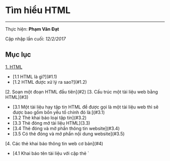 # Tìm hiểu HTML	
---
  Thực hiện: **Phạm Văn Đạt**

  Cập nhập lần cuối: *12/2/2017*

## Mục lục 

[1. HTML](#1)
  <ul>
    <li>[1.1 HTML là gì?](#1.1)</li>
    <li>[1.2 HTML được xử lý ra sao?](#1.2)</li>
  </ul>
[2. Soạn một đoạn HTML đầu tiên](#2)   
[3. Cấu trúc một tài liệu web bằng HTML](#3)  
 <ul>
 	<li>[3.1 Một tài liệu hay tập tin HTML để được gọi là một tài liệu web thì sẽ được bao gồm bốn yếu tố chính đó là:](#3.1)</li>  
 	<li>[3.2 Thẻ khai báo loại tập tin](#3.2)</li>  
 	<li>[3.3 Thẻ đóng mở tài liệu HTML](3.3)</li>  
 	<li>[3.4 Thẻ đóng và mở phần thông tin website](#3.4)</li>  
 	<li>[3.5 Có thẻ đóng và mở phần nội dung website](#3.5)</li>  
 </ul>
 [4. Các thẻ khai báo thông tin web cơ bản](#4)  
  <ul>
  	<li>[4.1 Khai báo tên tài liệu với cặp thẻ `<title>`](#4.1)</li>  
  	<li>[4.2 Khai báo dữ liệu vĩ mô với thẻ](#4.2)</li>  
  	<li>[4.3 Thuộc tính charset](#4.3)</li>  
  </ul>
 [5. Các thẻ định dạng chữ viết và văn bản.](#5)
  <ul>
  	<li>[5.1 Tiêu đề và đoạn văn bản](#5.1)</li>  
  	<li>[5.2 Các thẻ định dạng chữ viết](#5.2)</li>  
  	<li>[5.3 Thẻ trích dẫn](#5.3)</li>  
  </ul>
[6. Tạo danh sách (List)](#6)
  <ul>
  	<li>[6.1 Kiểu sắp xếp (Ordered List)](#6.1)</li>
  	<li>[6.2 Kiểu không sắp xếp (Unordered List)](#6.2)</li>
  	<li>[6.3 Kiểu mô tả (Description List)](#6.3)</li>
  </ul>
[7. Tạo liên kết và neo](#7)
  <ul>
  	<li>[7.1 Tạo liên kết](#7.1)</li>
  	<li>[7.2 Liên kết neo](#7.2)</li>
  </ul>
---
# Nội dung
---
<a name="1"></a>
#I. HTML là gì và vì sao nó quan trọng. 
<a name="1.1"></a>
##1. HTML là gì? 
 - HTML là chữ viết tắt của cụm từ HyperText Markup Language(dịch là Ngôn ngữ đánh dấu siêu văn bản) được sử dụng để tạo một trang web, trên một website có thể sẽ chứa nhiều trang và mỗi trang được quy ra là một tài liệu HTML. 
 - Một tập tin HTML sẽ bao gồm các phần tử HTML và được lưu lại dưới đuôi mở rộng là .html hoặc .htm. 

<a name="1.2"></a>
##2.HTML được xử lý ra sao? 
 - Khi một tập tin HTML được hình thành, việc xử lý nó sẽ do trình duyệt web đảm nhận. Trình duyệt sẽ đóng vai trò đọc hiểu nội dung HTML từ các thẻ bên trong và sẽ chuyển sang dạng văn bản đã được đánh dấu để đọc, nghe hoặc hiểu (do các bot máy tính hiểu). 

 ```
 <!DOCTYPE html>
 <html>
    <head>
        <title>tiêu đề</title>
    </head>
    <body>
        <p>phân thân của trang web hiểm thị ra bên ngoài</p>
    </body>
 </html>
 ```
 - Cấu trúc một đoạn HTML 
   - Khai báo một đoạn văn bản. 
     `<p>Đây là một đoạn văn bản trong HTML.</p>` 
   - Ngoài ra, trong các thẻ còn có các thuộc tính, thuộc tính sẽ đặt bên trong thẻ mở đầu, mỗi thuộc tính sẽ có giá trị được đặt trong dấu ngoặc kép và cách nhau bởi dấu bằng (=) với tên thuộc tính. 

      `<form action="http://thachpham.com"> </form>` 
   - **Một thẻ có thể sử dụng nhiều thuộc tính chứ không phải chỉ một thuộc tính.** 
 - Dùng chương trình gì để tạo tập tin HTML? 
    HTML là một tập tin siêu văn bản nên bạn có thể dùng các chương trình soạn thảo văn bản không có chức năng định dạng văn bản để tạo ra một tập tin HTML. 
 - HTML đóng vai trò gì trong website? 

    <img src="http://hoclamwebonline.com/media/1026/html-css-javascript.png?width=555&height=343"> 

 - Một website bao gồm:  
    - **HTML**: Xây dựng cấu trúc và định dạng các siêu văn bản.  
    - **CSS**: Định dạng các siêu văn bản dạng thô tạo ra từ HTML thành một bố cục
    website, có màu sắc, ảnh nền,….  
    - **Javascript**: Tạo ra các sự kiện tương tác với hành vi của người dùng (ví dụ nhấp vào ảnh trên nó sẽ có hiệu ứng phóng to).  
    - **PHP**: Ngôn ngữ lập trình để xử lý và trao đổi dữ liệu giữa máy chủ đến trình duyệt (ví dụ như các bài viết sẽ được lưu trong máy chủ).  
    - **MySQL**: Hệ quản trị cơ sở dữ liệu truy vấn có cấu trúc (SQL – ví dụ như các bài viết sẽ được lưu lại với dạng dữ liệu SQL).  
 **- Như vậy HTML như là một cái khung sườn của website.** 

<a name="2"></a>
#II. Soạn một đoạn HTML đầu tiên
 Soạn thảo văn bản HTML ở đây nghĩa là chúng ta sẽ tập viết một văn bản được định dạng bằng các thẻ HTML chứ không phải là tạo ra một tập tin HTML hoàn chỉnh. 
##Hãy sử dụng Sublime Text để soạn thảo. 
 - Sublime Text là một chương trình soạn thảo văn bản (Text Editor) miễn phí mà thường là phục vụ cho việc soạn thảo các loại văn bản đơn giản cho đến các đoạn code phức tạp 
 - Soạn thảo văn bản HTML đầu tiên 
     - Cặp thẻ `<h1> </h1>` để thiết lập tiêu đề cho văn bản, và đặt các đoạn văn bản nhỏ vào cặp thẻ `<p> </p>` 
      ```
      <h1>Tiêu đề 1</h1>  

      <p> 

       Đoạn văn bản 

      </p> 
      ```
 - Giải thích thêm: 
     - Thẻ `<h1>` (viết tắt của chữ Heading level 1) là cặp thẻ để xác định một tiêu đề trong văn bản. Tiêu đề sẽ được in đậm, có size chữ lớn hơn và được ngăn cách với các đoạn văn bản khác (có margin). Ngoài thẻ `<h1>` thì còn có các thẻ **heading** với thứ bậc thấp hơn như `<h2>`, `<h3>`,`<h4>`, `<h5>`, `<h6>`. Thẻ `<p>`(viết tắt của chữ Paragraph) là cặp thẻ xác định một đoạn văn bản. Mỗi đoạn văn bản đặt trong thẻ `<p>` sẽ được xem như là một dòng, mỗi dòng sẽ có những khoảng cách ngăn với nhau.  

<a name="3"></a>
#III. Cấu trúc một tài liệu web bằng HTML.

<a name="3.1"></a>
##1. Một tài liệu hay tập tin HTML để được gọi là một tài liệu web thì sẽ được bao gồm bốn yếu tố chính đó là:  
  - Có thẻ khai báo loại tập tin/tài liệu.  
  - Có thẻ đóng và mở tài liệu HTML.  
  - Có thẻ đóng và mở phần thông tin website.  
  - Có thẻ đóng và mở phần nội dung website. 

<a name="3.2"></a>
##2. Thẻ khai báo loại tập tin  
  - Ngay tại đoạn đầu tiên của tài liệu, chúng ta phải có một thẻ khai báo loại tập tin cho nó như thế này, cụ thể là ta sẽ khai báo rằng đây là tập tin HTML. 
     `<!DOCTYPE html>` 
  - Với thẻ `<!DOCTYPE>` ở trên, ta có thêm một tham số đó là html. Tham số html này nghĩa là chúng ta khai báo với trình duyệt rằng đây là tài liệu HTML5 (HTML 
   phiên bản 5), dù rằng chúng ta có thể không sử dụng HTML5 nhưng hiện tại khi khai báo tập tin HTML thì bạn cứ sử dụng tham số này vừa ngắn gọn lại vừa dễ 
   dàng sử dụng thêm HTML5 nếu thích. 
  - Có một điều thú vị là thẻ `<!DOCTYPE>` không phải là một thẻ của HTML, mà nó chỉ là một thẻ khai báo thông tin trên tài liệu để trình duyệt hiểu phiên bản  
   HTML mà bạn sử dụng trên website mà thôi. 

<a name="3.3"></a>
##3. Thẻ đóng mở tài liệu HTMl 
  - Kế tiếp, ở tầng tiếp theo sẽ là thẻ `<html> </html>` có nhiệm vụ khai báo cho trình duyệt biết rằng những nội dung bên trong cặp thẻ này là HTML. Tuy nhiên, bên
    trong thẻ này mình có thêm một thuộc tính tên là lang với giá trị là vi `(<html lang="vi">)`. Thuộc tính này nghĩa là chúng ta khai báo cho trình duyệt biết mã ngôn ngữ mà ta sử dụng trên website, mã **vi** nghĩa là *Vietnamese – tiếng Việt*. 
  - Bạn nên nhớ một điều là thẻ `<html> </html>` phải bao bọc toàn bộ nội dung website, không bao gồm thẻ `<!DOCTYPE>`. 

<a name="3.4"></a>
##4. Thẻ đóng và mở phần thông tin website. 
  - Phần khai báo thông tin của website sẽ được đặt vào bên trong cặp thẻ gọi là `<head> </head>`. Nội dung bên trong thẻ này là các thẻ chuyên cho khai báo thông tin website (meta), tên website (title), khai báo CSS (style), khai báo các đoạn Javascript (script) và một số thông tin khác. Thường là các thông tin được khai báo trong đây sẽ không hiển thị trực tiếp thành siêu văn bản trên web nhưng nó sẽ có nhiệm vụ chứa các thông tin quan trọng về website. 

<a name="3.5"></a>
##5. Có thẻ đóng và mở phần nội dung website 
  - Đây là cặp thẻ mà bạn sẽ tiến hành viết nội dung vào, đó là cặp thẻ <body> </body>. Cặp thẻ này là để trình duyệt xác định đây là phần thân của website, nó sẽ chứa toàn bộ các nội dung siêu văn bản hoặc media mà bạn muốn nó hiển thị lên trang web của bạn. Phần này chúng ta sẽ làm việc nhiều hơn ở các bài sau.  

<a name="4"></a>
#IV. Các thẻ khai báo thông tin web cơ bản

<a name="4.1"></a>
##1. Khai báo tên tài liệu với cặp thẻ `<title>` 
 - Thẻ `<title> </title>` có tác dụng khai báo tên tài liệu web của bạn đang soạn. Ứng dụng thực tiễn của thẻ này là giúp trình duyệt hiển thị tên tài liệu khi mở lên và các cỗ máy tìm kiếm như Google cũng hiển thị nội dung trong cặp thẻ này để lấy tên tài liệu. 

<a name="4.2"></a>
##2. Khai báo dữ liệu vĩ mô với thẻ <meta>
 - Thẻ `<meta>` là một thẻ đặc biệt vì nó không có thẻ đóng như các thẻ khác mà sẽ có dấu gạch chéo như `/` ở đằng trước ký tự > cuối cùng. Thẻ này có mục đích khai báo các dữ liệu vĩ mô trong tài liệu web HTML của bạn như mô tả, từ khóa, tên tác giả, bảng mã ký tự sử dụng,… 
 - Thẻ meta luôn được khai báo kèm theo ít nhất là một thuộc tính và mỗi thuộc tính phải luôn có giá trị. 
   Ví dụ: 
    `<meta charset="utf-8" />` 
 - Trong đó, **charset** là tên thuộc tính và **utf-8** là giá trị của thuộc tính **charset**. 

<a name="4.3"></a>
##3. Thuộc tính charset 
 - Thuộc tính **charset** trong thẻ `<meta>` có nhiệm vụ khai báo cho trình duyệt biết bảng mã ký tự siêu văn bản bên trong tài liệu là gì. Và hiện nay hầu hết chúng ta đều sử dụng bảng mã **UTF-8** cho tất cả ngôn ngữ bao gồm các ngôn ngữ tiếng latin, chữ Hán – Nôm và các ngôn ngữ đọc từ phải sang trái (Right to Left – RTL) như tiếng Ả-Rập chẳng hạn.
 - Thuộc tính **name**  
     - Đối với thuộc tính **name** thì thẻ **meta** của bạn phải có hai thuộc tính, đó là thuộc tính **name** và **content**, trong đó thuộc tính **content** được xem là thiết lập nội dung cho thuộc tính **name**. 
     - Ví dụ: 
       `<meta name="author" content="Phạm Đạt"/>``
     - Trong đó, giá trị của thuộc tính **name** là một giá trị có sẵn vì hiện tại thuộc tính name hỗ trợ một số giá trị như: 
          - **author**: Khai báo tên tác giả của tài liệu. 
          - **description**: Khai báo mô tả của tài liệu. 
          - **keyword**: Khai báo từ khóa của tài liệu, các từ khóa này sẽ đóng vai trò hỗ trợ các trình tìm kiếm văn bản hoặc máy tìm kiếm website dò tìm. 
     - Ngoài ra còn một số giá trị khác như: 
          - **application-name**: Tên ứng dụng đại diện của tài liệu web. 
          - **generator**: Khai báo tên ứng dụng tạo ra tài liệu. 

<a name="5"></a>
#V.Các thẻ định dạng chữ viết và văn bản.

<a name="5.1"></a>
##1. Tiêu đề và đoạn văn bản 
 - Tiêu đề. 
     ```
     <h1>Hello Wolrd 1</h1>

     <h2>Hello Wolrd 2</h2>

     ...

     ...

     <h6>Hello Wolrd 6</h6>
     ``` 
<img src="http://st1.streampow.net/tu-hoc-html-css-javascript/bai-hoc/html-the-co-ban.jpg"> 
 - Còn đoạn văn bản thì nó sẽ được khai báo bằng cặp thẻ `<p> </p>`. Các văn bản nằm trong cặp thẻ này sẽ được hiểu là một đoạn văn bản, mỗi đoạn văn bản sẽ được xuống dòng và cách nhau với tỷ lệ nhất định. 

<a name="5.2"></a>
##2. Các thẻ định dạng chữ viết 
 - `<strong>`: In đậm chữ viết. 
 - `<i>`: In nghiêng chứ viết. 
 - `<u>`: Gạch chân chữ viết. 
 - `<strike>`: Gạch ngang chữ viết. 
 - `<em>`: Nhấn mạnh câu. 
 - `<code>`: Định dạng cho một đoạn mã nào đó. 
 - `<hr>`: Thước kẻ ngang trên tài liệu. 
 - `<mark>`: Tô sáng chữ viết. 

<a name="5.3"></a>
##3. Thẻ trích dẫn 
 - Thẻ trích dẫn được quy định là `<quote>` và tên tác giả trích dẫn được quy định là `<cite>`.  
 - Lưu ý rằng thẻ `<cite>` thường chỉ nên dùng đặt trong thẻ `<quote>` thôi chứ dùng tùy tiện nó lại mất hay. Và mặc định thì các trình duyệt sẽ tự quy định nội dung nằm trong thẻ `<cite>` sẽ được in nghiêng, còn thẻ `<quote>` thì không có gì cả nhưng sau này bạn làm tới phần CSS rồi thì có thể tự thêm tí “phong cách” cho thẻ `quote` đẹp hơn. 
 - Thẻ định dạng sẵn. 
     - Trong HTML hiện tại nó có một thẻ được gọi là thẻ định dạng sẵn (preformatted), thẻ này sẽ được viết là `<pre> </pre>`. Sở dĩ nó được gọi là thẻ định dạng sẵn vì mặc định trình duyệt đã tự động định dạng cho các nội dung nằm bên trong thẻ đó như kích thước chữ, khoảng cách, kiểu chữ.
     - Thẻ `<pre> </pre>` này thường được dùng để đăng một câu đối thoại hoặc in một đoạn mã để cho dễ phân biệt với các văn bản thông thường.
 - Thuộc tính **style** để định dạng chữ viết.
     - Màu chữ. 
         Để thiết lập màu chữ, bạn có thể sử dụng thuộc tính **color**. Giá trị của nó là tên màu trong tiếng Anh hoặc mã màu HEX. 
         `<span style="color: red">chữ màu đỏ</span>` 
     - Màu nền. 
         - Màu nền có cách thiết lập giống hệt màu chữ, tức là bạn có thể dùng giá trị là tên màu trong tiếng Anh hoặc mã màu HEX. Tên thuộc tính của màu nền là 
         **background-color**. 
         `<span style="color: white; background-color: red">Chữ có nền màu đỏ và màu chữ là trắng</span>` 
     - Kích thước chữ. 
         - Kích thước chữ bạn có thể sử dụng thuộc tính font-size và giá trị là số kèm đơn vị. Bạn có thể sử dụng đơn vị px, %, pt hoặc em tùy thích, đơn giản nhất là dùng px. 
         `<span style="font-size: 32px">Chữ có kích thước 32px</span>`
     - Font chữ. 
         - Nếu bạn có nhu cầu sử dụng font chữ khác so với font chữ mặc định thì hãy dùng thuộc tính font-family với giá trị là tên font chữ có trên máy tính. Một số tên font chữ phổ biến nhất là Arial, Helvetica, Time New Roman, Verdana.  
         `<span style="font-family: Arial">Font chữ Arial</span>` 
         - Ngoài ra bạn có thể thêm font chữ dự phòng bằng cách khai báo nhiều tên font chữ khác nhau được ngăn cách bởi dấu phẩy. 
           `<span style="font-family: Helvetica, Arial">Font chữ Arial</span>` 
         - Có nghĩa là nếu máy người đọc không có font chữ Helvetica thì nó sẽ sử dụng font chữ Arial. 
 - Căn lề văn bản. 
     - Để canh lề, chúng ta sử dụng thuộc tính text-align với giá trị là left,center, right hoặc justify. 
     `<span style="text-align: center">Canh giữa văn bản</span>`

<a name="6"></a>
#VI. Tạo danh sách (List).

<a name="6.1"></a>
##1. Kiểu sắp xếp (Ordered List): 
 -Là kiểu hiển thị một danh sách mà các mục con của nó được sắp xếp theo thứ tự bằng số hoặc chữ cái.
```
 <ol>
     <li>level 1</li>
     <li>level 2</li>
     <li>level 3</li>
     <li>level 4</li>
 </ol>

 <p>Một kiểu hiển thị khác của Ordered List</p>

 <ol type="I">
     <li>level 1</li>
     <li>level 2</li>
     <li>level 3</li>
     <li>level 4</li>
 </ol>
```

<img src="https://acuong.com/wp-content/uploads/2017/01/1-FILEminimizer-4.jpg">

<a name="6.2"></a>
##2. Kiểu không sắp xếp (Unordered List): 
 -Là kiểu hiển thị danh sách mà các mục con của nó sẽ không được sắp xếp theo thứ tự mà chỉ được đánh dấu bằng một ký tự đặc trưng.
```
 <ul>
     <li>Mục con 1</li>
     <li>Mục con 2</li>
     <li>Mục con 3</li>
     <li>Mục con 4</li>
     <li>Mục con 5</li>
 </ul>
```
<ul>
  <li>Mục con 1</li>
  <li>Mục con 2</li>
  <li>Mục con 3</li>
  <li>Mục con 4</li>
  <li>Mục con 5</li>
</ul> 

<a name="6.3"></a>
##3. Kiểu mô tả (Description List):
- Là kiểu hiển thị danh sách mà các mục con của nó sẽ không được đánh dấu thứ tự, nhưng sẽ có kèm theo một đoạn miêu tả.
```
 <dl>
      <dt>Mục 1</dt>
      <dd>Mục 1.1</dd>
 </dl>
```
<dl>
  <dt>Mục 1</dt>
  <dd>Mục 1.1</dd>
</dl>

<a name="7"></a>
#VII. Tạo liên kết và neo. 

<a name="7.1"></a>
##1. Tạo liên kết
 - Để tạo ra các đường liên kết trong HTML ta sẽ sử dụng cặp thẻ `<a> </a>` chứa các tham số như sau:
 ```
  <p><a href="https://www.facebook.com/" title="Facebook" target="_blank"></a>Facebook</p>
 ```
 [Facebook](https://www.facebook.com/)

 - Ý nghĩa các thuộc tính:
     - **href**: Địa chỉ của tài liệu muốn liên kết đến, đây có thể là một đường dẫn thư mục hoặc địa chỉ website. Nếu bạn muốn truy cập một tài liệu trên cùng một cấp thư mục thì chỉ cần ghi tên-tập-tin.định dạng.
     - **title**: Tiêu đề của liên kết, tiêu đề sẽ hiển thị như một thông tin thêm khi rê chuột vào liên kết.
     - **target**: Xác định nơi mở tài liệu, nó có các giá trị như `_blank` (mở tài liệu trên cửa sổ mới), `_self` (mở tài liệu trên cửa sổ hiện tại, nếu bạn không khai báo thuộc tính target thì nó sẽ sử dụng giá trị này làm mặc định),  `_top` (mở tài liệu trong nội dung trang hiện tại), `_parent` (mở tài liệu trên khung trình duyệt mẹ của nó).

<a name="7.2"></a>
##2. Liên kết neo
 - Một liên kết neo sẽ có hai phần:
     - Khu vực được neo, được khai báo bằng thẻ bất kỳ với thuộc tính id 
     ví dụ: `<p id="11"> </p>`
     - Liên kết neo, được khai báo bằng thẻ <a> nhưng có thuộc tính là href nhưng giá trị là có dấu # và tên id của khu vực cần truy cập đến 
     ví dụ: `<a href="#11">xem nội dung</a>`.

---
#Hoàn thành Task 3-4
---
